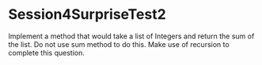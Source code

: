 # Session4SurpriseTest2


Implement a method that would take a list of Integers and return the sum of the list. Do not use sum method to do this. Make use of recursion to complete this question.
